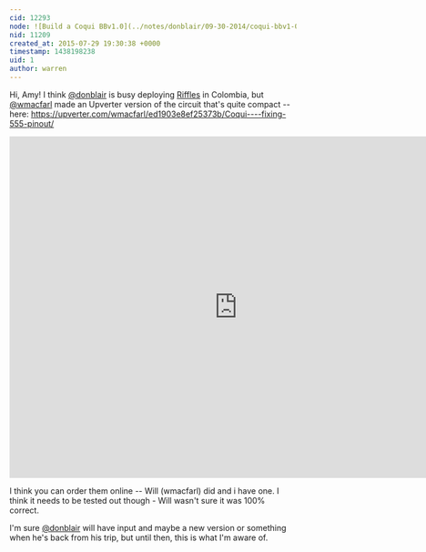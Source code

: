```yaml
---
cid: 12293
node: ![Build a Coqui BBv1.0](../notes/donblair/09-30-2014/coqui-bbv1-0)
nid: 11209
created_at: 2015-07-29 19:30:38 +0000
timestamp: 1438198238
uid: 1
author: warren
---
```


Hi, Amy! I think [@donblair](/profile/donblair) is busy deploying [Riffles](/wiki/riffle) in Colombia, but [@wmacfarl](/profile/wmacfarl) made an Upverter version of the circuit that's quite compact -- here: https://upverter.com/wmacfarl/ed1903e8ef25373b/Coqui----fixing-555-pinout/

<iframe title="Coqui -- fixing 555 pinout" width="800" height="600" scrolling="no" frameborder="0" name="Coqui -- fixing 555 pinout" class="eda_tool" src="https://upverter.com/eda/embed/#designId=ed1903e8ef25373b,actionId="></iframe>

I think you can order them online -- Will (wmacfarl) did and i have one. I think it needs to be tested out though - Will wasn't sure it was 100% correct.

I'm sure [@donblair](/profile/donblair) will have input and maybe a new version or something when he's back from his trip, but until then, this is what I'm aware of. 